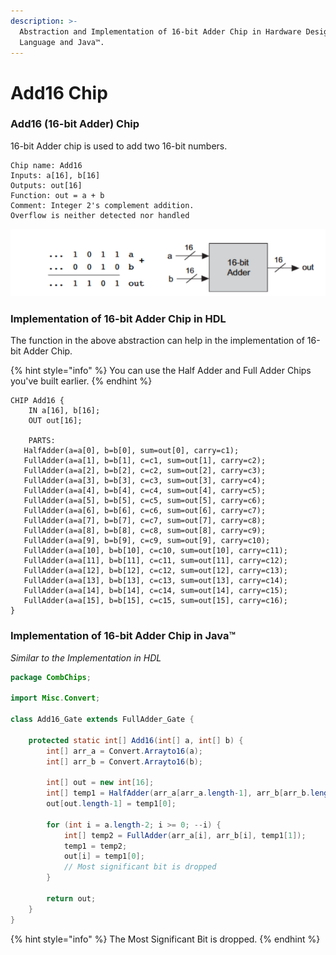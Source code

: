 ```yaml
---
description: >-
  Abstraction and Implementation of 16-bit Adder Chip in Hardware Design
  Language and Java™.
---
```


# Add16 Chip

### Add16 (16-bit Adder) Chip

16-bit Adder chip is used to add two 16-bit numbers.

```nand2tetris-hdl
Chip name: Add16
Inputs: a[16], b[16]
Outputs: out[16]
Function: out = a + b
Comment: Integer 2's complement addition.
Overflow is neither detected nor handled
```

![Abstraction of 16-bit Adder Chip - Representation and Truth Table](<../.gitbook/assets/img (3) (1).png>)

### Implementation of 16-bit Adder Chip in HDL

The function in the above abstraction can help in the implementation of 16-bit Adder Chip.

{% hint style="info" %}
You can use the Half Adder and Full Adder Chips you've built earlier.
{% endhint %}

```nand2tetris-hdl
CHIP Add16 {
    IN a[16], b[16];
    OUT out[16];

    PARTS:
   HalfAdder(a=a[0], b=b[0], sum=out[0], carry=c1);
   FullAdder(a=a[1], b=b[1], c=c1, sum=out[1], carry=c2);
   FullAdder(a=a[2], b=b[2], c=c2, sum=out[2], carry=c3);
   FullAdder(a=a[3], b=b[3], c=c3, sum=out[3], carry=c4);
   FullAdder(a=a[4], b=b[4], c=c4, sum=out[4], carry=c5);
   FullAdder(a=a[5], b=b[5], c=c5, sum=out[5], carry=c6);
   FullAdder(a=a[6], b=b[6], c=c6, sum=out[6], carry=c7);
   FullAdder(a=a[7], b=b[7], c=c7, sum=out[7], carry=c8);
   FullAdder(a=a[8], b=b[8], c=c8, sum=out[8], carry=c9);
   FullAdder(a=a[9], b=b[9], c=c9, sum=out[9], carry=c10);
   FullAdder(a=a[10], b=b[10], c=c10, sum=out[10], carry=c11);
   FullAdder(a=a[11], b=b[11], c=c11, sum=out[11], carry=c12);
   FullAdder(a=a[12], b=b[12], c=c12, sum=out[12], carry=c13);
   FullAdder(a=a[13], b=b[13], c=c13, sum=out[13], carry=c14);
   FullAdder(a=a[14], b=b[14], c=c14, sum=out[14], carry=c15);
   FullAdder(a=a[15], b=b[15], c=c15, sum=out[15], carry=c16);
}
```

### Implementation of 16-bit Adder Chip in Java™

_Similar to the Implementation in HDL_

```java
package CombChips;

import Misc.Convert;

class Add16_Gate extends FullAdder_Gate {

    protected static int[] Add16(int[] a, int[] b) {
        int[] arr_a = Convert.Arrayto16(a);
        int[] arr_b = Convert.Arrayto16(b);

        int[] out = new int[16];
        int[] temp1 = HalfAdder(arr_a[arr_a.length-1], arr_b[arr_b.length-1]);
        out[out.length-1] = temp1[0];

        for (int i = a.length-2; i >= 0; --i) {
            int[] temp2 = FullAdder(arr_a[i], arr_b[i], temp1[1]);
            temp1 = temp2;
            out[i] = temp1[0];
            // Most significant bit is dropped
        }

        return out;
    }
}
```

{% hint style="info" %}
The Most Significant Bit is dropped.
{% endhint %}
